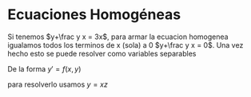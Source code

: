 # Ecuaciones Homogéneas


Si tenemos $y+\frac y x = 3x$, para armar la ecuacion homogenea igualamos todos los terminos de x (sola) a 0 $y+\frac y x = 0$. Una vez hecho esto se puede resolver como variables separables



De la forma $y'=f(x,y)$

para resolverlo usamos $y = xz$